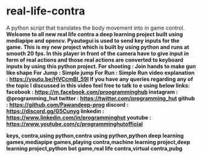 # real-life-contra
A python script that translates the body movement into in game control.<b>
Welcome to all new real life contra a deep learning project built using mediapipe and opencv. Pyautogui is used to send key inputs for the game.
This is my new project which is built by using python and runs at smooth 20 fps. <b>
In this player in front of the camera have to give input in form of real actions and those real actions are converted to keyboard inputs by using this python project.<b>
For shooting : Join hands to make gun like shape<b>
For Jump : Simple jump <b>
For Run : Simple Run<b>
<b>
video explanation : https://youtu.be/HVCcmBI_59I<b>
<b>
If you have any queries regarding any of the topic I discussed in this video feel free to talk to e using below links:<b>
facebook : https://m.facebook.com/proogramminghub<b>
instagram : @programming_hut<b>
twitter : https://twitter.com/programming_hut<b>
github : https://github.com/Pawandeep-prog<b>
discord : https://discord.gg/G5Cunyg<b>
linkedin : https://www.linkedin.com/in/programminghut<b>
youtube : https://www.youtube.com/c/programminghutofficial<b>

  <b><b><b><b>
keys,
contra,using python,contra using python,python deep learning games,mediapipe games,playing contra,machine learning project,deep learning project,python bot game,real life contra,virtual contra,pubg

